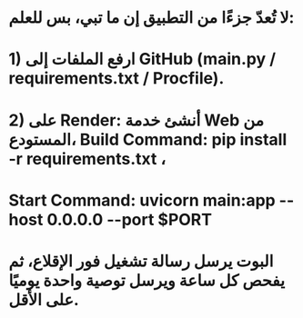 # لا تُعدّ جزءًا من التطبيق إن ما تبي، بس للعلم: 
# 1) ارفع الملفات إلى GitHub (main.py / requirements.txt / Procfile).
# 2) على Render: أنشئ خدمة Web من المستودع، Build Command: pip install -r requirements.txt ،
#    Start Command: uvicorn main:app --host 0.0.0.0 --port $PORT
# البوت يرسل رسالة تشغيل فور الإقلاع، ثم يفحص كل ساعة ويرسل توصية واحدة يوميًا على الأقل.
